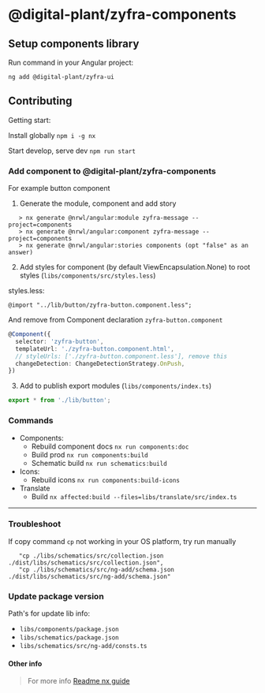 # @digital-plant/zyfra-components

## Setup components library

Run command in your Angular project:

```
ng add @digital-plant/zyfra-ui
```

## Contributing

Getting start:

Install globally `npm i -g nx`

Start develop, serve dev `npm run start`

### Add component to @digital-plant/zyfra-components

For example button component

1. Generate the module, component and add story

```
   > nx generate @nrwl/angular:module zyfra-message --project=components
   > nx generate @nrwl/angular:component zyfra-message --project=components
   > nx generate @nrwl/angular:stories components (opt "false" as an answer)
```
2. Add styles for component (by default ViewEncapsulation.None) to root styles (`libs/components/src/styles.less`)

styles.less:
```less
@import "../lib/button/zyfra-button.component.less";

```

And remove from Component declaration `zyfra-button.component`

```ts
@Component({
  selector: 'zyfra-button',
  templateUrl: './zyfra-button.component.html',
  // styleUrls: ['./zyfra-button.component.less'], remove this
  changeDetection: ChangeDetectionStrategy.OnPush,
})
```

3. Add to publish export modules (`libs/components/index.ts`)

```ts
export * from './lib/button';


```

### Commands

- Components: 
  - Rebuild component docs `nx run components:doc`
  - Build prod `nx run components:build`
  - Schematic build `nx run schematics:build`
- Icons:
  - Rebuild icons `nx run components:build-icons`
- Translate
  - Build `nx affected:build --files=libs/translate/src/index.ts`


---------


### Troubleshoot

If copy command `cp` not working in your OS platform, try run manually 

```
   "cp ./libs/schematics/src/collection.json ./dist/libs/schematics/src/collection.json",
   "cp ./libs/schematics/src/ng-add/schema.json ./dist/libs/schematics/src/ng-add/schema.json"
```

### Update package version

Path's for update lib info:

- `libs/components/package.json`
- `libs/schematics/package.json`
- `libs/schematics/src/ng-add/consts.ts`


#### Other info

> For more info [Readme nx guide](README_NX.md)
